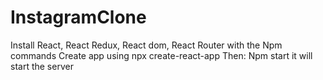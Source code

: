 # InstagramClone
Install React, React Redux, React dom, React Router with the Npm commands 
Create app using npx create-react-app <app Name>
Then: Npm start it will start the server

